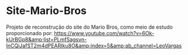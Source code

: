 # Site-Mario-Bros
Projeto de reconstrução do site do Mario Bros, como meio de estudo proporcionado por: https://www.youtube.com/watch?v=6Ok-kUrBGp8&amp;list=PLmfSagsvn-InCQiJafST2m4dPEARIku8O&amp;index=5&amp;ab_channel=LeoVargas
